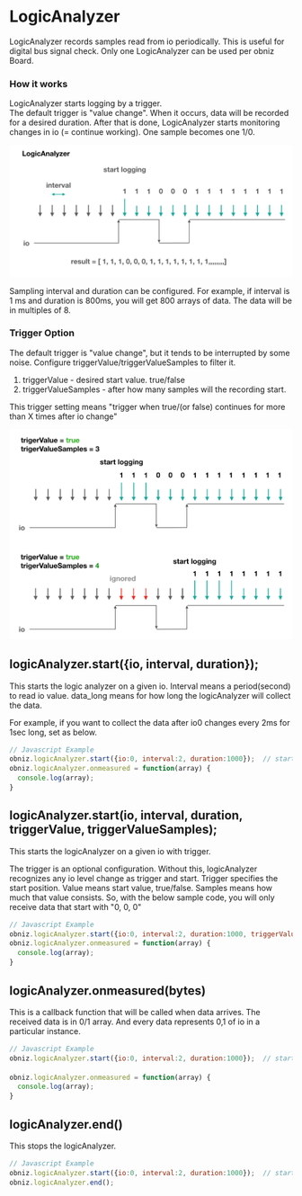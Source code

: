 # LogicAnalyzer
LogicAnalyzer records samples read from io periodically.
This is useful for digital bus signal check.
Only one LogicAnalyzer can be used per obniz Board.

### How it works

LogicAnalyzer starts logging by a trigger.  
The default trigger is "value change".
When it occurs, data will be recorded for a desired duration.
After that is done, LogicAnalyzer starts monitoring changes in io (= continue working).
One sample becomes one 1/0.

![](./images/logiana_0.png)

Sampling interval and duration can be configured.
For example, if interval is 1 ms and duration is 800ms, you will get 800 arrays of data.
The data will be in multiples of 8.

### Trigger Option

The default trigger is "value change", but it tends to be interrupted by some noise. Configure triggerValue/triggerValueSamples to filter it.

1. triggerValue - desired start value. true/false
2. triggerValueSamples - after how many samples will the recording start.

This trigger setting means "trigger when true/(or false) continues for more than X times after io change"

![](./images/logiana_1.png)


## logicAnalyzer.start({io, interval, duration});
This starts the logic analyzer on a given io.
Interval means a period(second) to read io value.
data_long means for how long the logicAnalyzer will collect the data.

For example, if you want to collect the data after io0 changes every 2ms for 1sec long, set as below.
```Javascript
// Javascript Example
obniz.logicAnalyzer.start({io:0, interval:2, duration:1000});  // start on io0. 2ms interval and 1sec long.
obniz.logicAnalyzer.onmeasured = function(array) {
  console.log(array);
}
```
## logicAnalyzer.start(io, interval, duration, triggerValue, triggerValueSamples);
This starts the logicAnalyzer on a given io with trigger.

The trigger is an optional configuration.
Without this, logicAnalyzer recognizes any io level change as trigger and start. Trigger specifies the start position.
Value means start value, true/false. Samples means how much that value consists.
So, with the below sample code, you will only receive data that start with "0, 0, 0" 
```Javascript
// Javascript Example
obniz.logicAnalyzer.start({io:0, interval:2, duration:1000, triggerValue:false, triggerValueSamples:3});  // start on io0. 2ms interval and 1sec long.
obniz.logicAnalyzer.onmeasured = function(array) {
  console.log(array);
}
```

## logicAnalyzer.onmeasured(bytes)
This is a callback function that will be called when data arrives.
The received data is in 0/1 array.
And every data represents 0,1 of io in a particular instance.

```Javascript
// Javascript Example
obniz.logicAnalyzer.start({io:0, interval:2, duration:1000});  // start on io0. 1ms interval and 1sec long.

obniz.logicAnalyzer.onmeasured = function(array) {
  console.log(array);
}
```
## logicAnalyzer.end()
This stops the logicAnalyzer.

```Javascript
// Javascript Example
obniz.logicAnalyzer.start({io:0, interval:2, duration:1000});  // start on io0. 1ms interval and 1sec long.
obniz.logicAnalyzer.end();
```